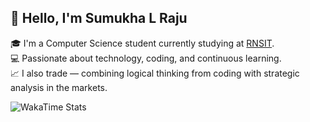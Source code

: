 ## 👋 Hello, I'm Sumukha L Raju

🎓 I'm a Computer Science student currently studying at [RNSIT](https://www.rnsit.ac.in/).  
💻 Passionate about technology, coding, and continuous learning.  
📈 I also trade — combining logical thinking from coding with strategic analysis in the markets.

![WakaTime Stats](https://github-readme-stats.vercel.app/api/wakatime?username=sumukhalraju&layout=compact&theme=react&hide_border=true&bg_color=0D1117&v=2)

